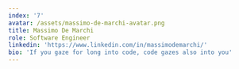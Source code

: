 ```yaml
---
index: '7'
avatar: /assets/massimo-de-marchi-avatar.png
title: Massimo De Marchi
role: Software Engineer
linkedin: 'https://www.linkedin.com/in/massimodemarchi/'
bio: 'If you gaze for long into code, code gazes also into you'
---
```


